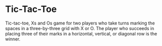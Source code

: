 # Tic-Tac-Toe

Tic-tac-toe, Xs and Os game for two players who take turns marking the spaces in a three-by-three grid with X or O. 
The player who succeeds in placing three of their marks in a horizontal, vertical, or diagonal row is the winner.
